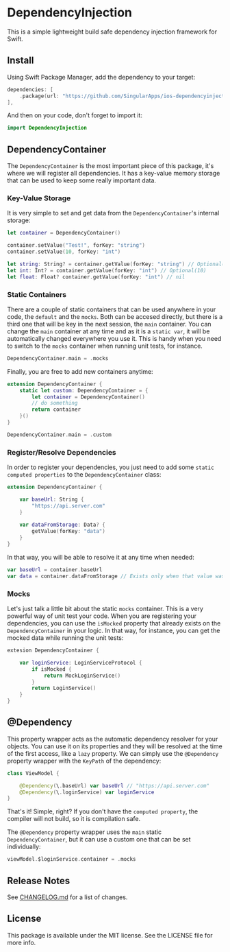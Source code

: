 # DependencyInjection

This is a simple lightweight build safe dependency injection framework for Swift.

## Install

Using Swift Package Manager, add the dependency to your target:

```swift
dependencies: [
    .package(url: "https://github.com/SingularApps/ios-dependencyinjection.git", from: "1.0.0")
],
```

And then on your code, don't forget to import it:

```swift
import DependencyInjection
```

## DependencyContainer

The `DependencyContainer` is the most important piece of this package, it's where we will register all dependencies. It has a key-value memory storage that can be used to keep some really important data.

### Key-Value Storage

It is very simple to set and get data from the `DependencyContainer`'s internal storage:

```swift
let container = DependencyContainer()

container.setValue("Test!", forKey: "string")
container.setValue(10, forKey: "int")

let string: String? = container.getValue(forKey: "string") // Optional("Test!")
let int: Int? = container.getValue(forKey: "int") // Optional(10)
let float: Float? container.getValue(forKey: "int") // nil
```

### Static Containers

There are a couple of static containers that can be used anywhere in your code, the `default` and the `mocks`. Both can be accesed directly, but there is a third one that will be key in the next session, the `main` container. You can change the `main` container at any time and as it is a `static var`, it will be automatically changed everywhere you use it. This is handy when you need to switch to the `mocks` container when running unit tests, for instance.

```swift
DependencyContainer.main = .mocks
```

Finally, you are free to add new containers anytime:

```swift
extension DependencyContainer {
	static let custom: DependencyContainer = {
		let container = DependencyContainer()
		// do something
		return container
	}()
}

DependencyContainer.main = .custom
```

### Register/Resolve Dependencies

In order to register your dependencies, you just need to add some `static computed properties` to the `DependencyContainer` class:

```swift
extension DependencyContainer {

	var baseUrl: String {
		"https://api.server.com"
	}
	
	var dataFromStorage: Data? {
		getValue(forKey: "data")
	}
}
```

In that way, you will be able to resolve it at any time when needed:

```swift
var baseUrl = container.baseUrl
var data = container.dataFromStorage // Exists only when that value was set in the container's storage
```

### Mocks

Let's just talk a little bit about the static `mocks` container. This is a very powerful way of unit test your code. When you are registering your dependencies, you can use the `isMocked` property that already exists on the `DependencyContainer` in your logic. In that way, for instance, you can get the mocked data while running the unit tests:

```swift
extesion DependencyContainer {

	var loginService: LoginServiceProtocol {
		if isMocked {
			return MockLoginService()
		}
		return LoginService()
	}
}
```

## @Dependency

This property wrapper acts as the automatic dependency resolver for your objects. You can use it on its properties and they will be resolved at the time of the first access, like a `lazy` property. We can simply use the `@Dependency` property wrapper with the `KeyPath` of the dependency:

```swift
class ViewModel {

	@Dependency(\.baseUrl) var baseUrl // "https://api.server.com"
	@Dependency(\.loginService) var loginService
}
```

That's it! Simple, right? If you don't have the `computed property`, the compiler will not build, so it is compilation safe.

The `@Dependency` property wrapper uses the `main` static `DependencyContainer`, but it can use a custom one that can be set individually:

```swift
viewModel.$loginService.container = .mocks
```

## Release Notes

See [CHANGELOG.md](https://github.com/SingularApps/ios-dependencyinjection/blob/main/CHANGELOG.md) for a list of changes.

## License

This package is available under the MIT license. See the LICENSE file for more info.
